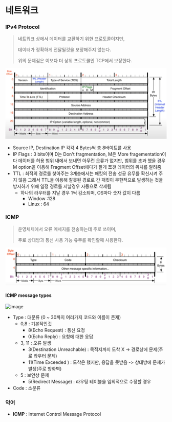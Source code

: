 # 네트워크



### IPv4 Protocol

> 네트워크 상에서 데이터를 교환하기 위한 프로토콜이지만, 
>
> 데이터가 정확하게 전달될것을 보장해주지 않는다.
>
> 위의 문제점은 이보다 더 상위 프로토콜인 TCP에서 보장한다.



![image-20210930232650336](2021-09-30-About-Network4-IPv4.assets/image-20210930232650336.png)

- Source IP, Destination IP 각각 4 Bytes씩 총 8바이트를 사용
- IP Flags : 3 bits이며 D는 Don't fragmentation, M은 More fragementation이다 데이터를 허용 범위 내에서 보내면 아무런 오류가 없지만, 범위를 초과 했을 경우 M option을 이용해 Fragment Offset에다가 잘게 쪼갠 데이터의 위치를 알려줌
- TTL : 최적의 경로를 찾아주는 3계층에서는 패킷의 전송 성공 유무를 확신시켜 주지 않음 그래서 TTL을 이용해 잘못된 경로로 간 패킷이 무한적으로 발생하는 것을 방지하기 위해 일정 경로를 지날경우 자동으로 삭제됨
  - 하나의 라우터를 지날 경우 1씩 감소되며, OS마다 숫자 값이 다름
    - Window :128
    - Linux : 64



### ICMP

> 운영체제에서 오류 메세지를 전송하는데 주로 쓰이며, 
>
> 주로 상대방과 통신 사용 가능 유무를 확인할때 사용한다.

![image-20210930234803117](image-20210930234803117.png)

#### ICMP message types

![image](https://mk0resourcesinf5fwsf.kinstacdn.com/wp-content/uploads/1-319.png)

- Type : 대문류 (0 ~ 30까지 여러가지 코드와 이름이 존재)
  - 0,8 : 기본적인것
    - 8(Echo Request) : 통신 요청
    - 0(Echo Reply) : 요청에 대한 응답
  - 3, 11 : 오류 발생
    - 3(Destination Unreachable) : 목적지까지 도착 X -> 경로상에 문제(주로 라우터 문제)
    - 11(Time Exceeded ) : 도착은 했지만, 응답을 못받음 -> 상대방에 문제가 발생(주로 방화벽)
  - 5 : 보안상 문제
    - 5(Redirect Message) : 라우팅 테이블을 임의적으로 수정할 경우
- Code : 소분류









### 약어

- **ICMP** : Internet Control Message Protocol